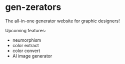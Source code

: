 # gen-zerators

The all-in-one generator website for graphic designers! 

Upcoming features:
- neumorphism
- color extract
- color convert
- AI image generator
  
